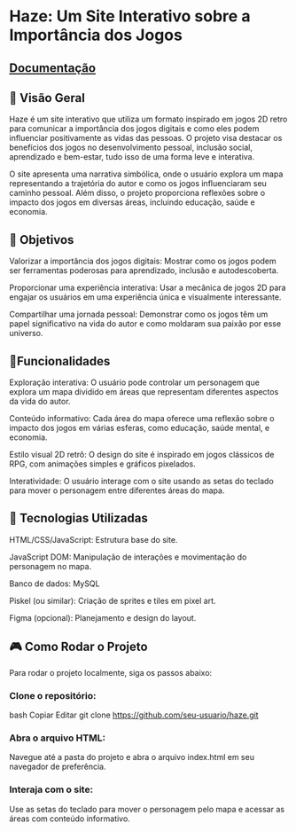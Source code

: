 # Haze: Um Site Interativo sobre a Importância dos Jogos
## [Documentação](https://bandteccom-my.sharepoint.com/:w:/g/personal/cesar_miguel_sptech_school/ESQZVg-CQXlPgu6jnY8BYKMBgTi5etBH5LLFVqzFjdpVTw?e=gUQaQV)

## 📌 Visão Geral
Haze é um site interativo que utiliza um formato inspirado em jogos 2D retro para comunicar a importância dos jogos digitais e como eles podem influenciar positivamente as vidas das pessoas. O projeto visa destacar os benefícios dos jogos no desenvolvimento pessoal, inclusão social, aprendizado e bem-estar, tudo isso de uma forma leve e interativa.

O site apresenta uma narrativa simbólica, onde o usuário explora um mapa representando a trajetória do autor e como os jogos influenciaram seu caminho pessoal. Além disso, o projeto proporciona reflexões sobre o impacto dos jogos em diversas áreas, incluindo educação, saúde e economia.

## 🚀 Objetivos
Valorizar a importância dos jogos digitais: Mostrar como os jogos podem ser ferramentas poderosas para aprendizado, inclusão e autodescoberta.

Proporcionar uma experiência interativa: Usar a mecânica de jogos 2D para engajar os usuários em uma experiência única e visualmente interessante.

Compartilhar uma jornada pessoal: Demonstrar como os jogos têm um papel significativo na vida do autor e como moldaram sua paixão por esse universo.


## 📡Funcionalidades
Exploração interativa: O usuário pode controlar um personagem que explora um mapa dividido em áreas que representam diferentes aspectos da vida do autor.

Conteúdo informativo: Cada área do mapa oferece uma reflexão sobre o impacto dos jogos em várias esferas, como educação, saúde mental, e economia.

Estilo visual 2D retrô: O design do site é inspirado em jogos clássicos de RPG, com animações simples e gráficos pixelados.

Interatividade: O usuário interage com o site usando as setas do teclado para mover o personagem entre diferentes áreas do mapa.

## 🔧 Tecnologias Utilizadas

HTML/CSS/JavaScript: Estrutura base do site.

JavaScript DOM: Manipulação de interações e movimentação do personagem no mapa.

Banco de dados: MySQL

Piskel (ou similar): Criação de sprites e tiles em pixel art.

Figma (opcional): Planejamento e design do layout.

## 🎮 Como Rodar o Projeto
Para rodar o projeto localmente, siga os passos abaixo:

### Clone o repositório:
bash
Copiar
Editar
git clone https://github.com/seu-usuario/haze.git
### Abra o arquivo HTML:
Navegue até a pasta do projeto e abra o arquivo index.html em seu navegador de preferência.

### Interaja com o site:
Use as setas do teclado para mover o personagem pelo mapa e acessar as áreas com conteúdo informativo.


